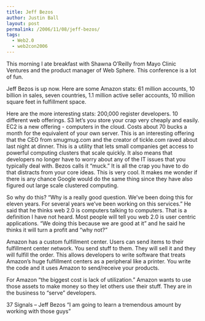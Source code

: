 ```yaml
---
title: Jeff Bezos
author: Justin Ball
layout: post
permalink: /2006/11/08/jeff-bezos/
tags:
  - Web2.0
  - web2con2006
---
```


This morning I ate breakfast with Shawna O’Reilly from Mayo Clinic Ventures and the product manager of Web Sphere. This conference is a lot of fun.

Jeff Bezos is up now. Here are some Amazon stats:
61 million accounts, 10 billion in sales, seven countries, 1.1 million active seller accounts, 10 million square feet in fulfillment space.

Here are the more interesting stats:
200,000 register developers. 10 different web offerings. S3 let’s you store your crap very cheaply and easily. EC2 is a new offering - computers in the cloud. Costs about 70 bucks a month for the equivalent of your own server. This is an interesting offering that the CEO from smugmug.com and the creator of tickle.com raved about last night at dinner. This is a utility that lets small companies get access to powerful computing clusters that scale quickly. It also means that developers no longer have to worry about any of the IT issues that you typically deal with. Bezos calls it “muck.” It is all the crap you have to do that distracts from your core ideas. This is very cool. It makes me wonder if there is any chance Google would do the same thing since they have also figured out large scale clustered computing.

So why do this? “Why is a really good question. We’ve been doing this for eleven years. For several years we’ve been working on this services.” He said that he thinks web 2.0 is computers talking to computers. That is a definition I have not heard. Most people will tell you web 2.0 is user centric applications. “We doing this because we are good at it” and he said he thinks it will turn a profit and “why not?”

Amazon has a custom fulfillment center. Users can send items to their fulfillment center network. You send stuff to them. They will sell it and they will fulfill the order. This allows developers to write software that treats Amazon’s huge fulfillment centers as a peripheral like a printer. You write the code and it uses Amazon to send/receive your products.

For Amazon “the biggest cost is lack of utilization.” Amazon wants to use those assets to make money so they let others use their stuff. They are in the business to “serve” developers.

37 Signals – Jeff Bezos “I am going to learn a tremendous amount by working with those guys”